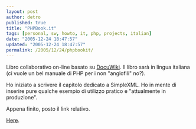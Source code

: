 ```yaml
---
layout: post
author: detro
published: true
title: "PHPBook.it"
tags: [personal, sw, howto, it, php, projects, italian]
date: "2005-12-24 18:47:57"
updated: "2005-12-24 18:47:57"
permalink: /2005/12/24/phpbookit/
---
```


Libro collaborativo on-line basato su <a href="http://wiki.splitbrain.org/wiki:dokuwiki">DocuWiki</a>.
Il libro sarà in lingua italiana (ci vuole un bel manuale di PHP per i non "anglofili" no?).

Ho iniziato a scrivere il capitolo dedicato a SimpleXML. Ho in mente di inserire pure qualche esempio di utilizzo pratico e "attualmente in produzione".

Appena finito, posto il link relativo.

<a href="http://www.phpbook.it/doku.php">Here</a>.
